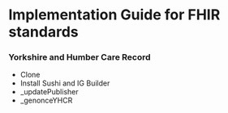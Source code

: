 # Implementation Guide for FHIR standards
### Yorkshire and Humber Care Record 


 - Clone
 - Install Sushi and IG Builder
 - _updatePublisher
 - _genonceYHCR
